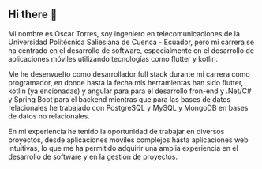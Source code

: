 ## Hi there 👋

<!--
**skr139/skr139** is a ✨ _special_ ✨ repository because its `README.md` (this file) appears on your GitHub profile.

Here are some ideas to get you started:

- 🔭 I’m currently working on ...
- 🌱 I’m currently learning ...
- 👯 I’m looking to collaborate on ...
- 🤔 I’m looking for help with ...
- 💬 Ask me about ...
- 📫 How to reach me: ...
- 😄 Pronouns: ...
- ⚡ Fun fact: ...
-->
Mi nombre es Oscar Torres, soy ingeniero en telecomunicaciones de la Universidad Politécnica Saliesiana de Cuenca - Ecuador, pero mi carrera se ha centrado en el desarrollo de software, especialmente en el desarrollo de aplicaciones móviles utilizando tecnologías como flutter y kotlin.

Me he desenvuelto como desarrollador full stack durante mi carrera como programador, en donde hasta la fecha mis herramientas han sido flutter, kotlin (ya encionadas) y angular para para el desarrollo fron-end y .Net/C# y Spring Boot para el backend mientras que para las bases de datos relacionales he trabajado con PostgreSQL y MySQL y MongoDB en bases de datos no relacionales.

En mi experiencia he tenido la oportunidad de trabajar en diversos proyectos, desde aplicaciones móviles complejos hasta aplicaciones web intuitivas, lo que me ha permitido adquirir una amplia experiencia en el desarrollo de software y en la gestión de proyectos.
